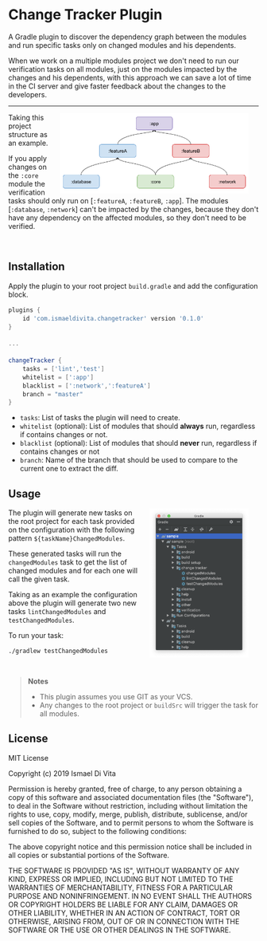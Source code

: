 # Change Tracker Plugin
A Gradle plugin to discover the dependency graph between the modules and run specific tasks only on changed modules and his dependents.

When we work on a multiple modules project we don't need to run our verification tasks on all modules, just on the modules impacted by the changes and his dependents, with this approach we can save a lot of time in the CI server and give faster feedback about the changes to the developers.

___

<img align="right" hspace="20" width="380" src="./assets/diagram.png"/> 

Taking this project structure as an example.

If you apply changes on the `:core` module the verification tasks should only run on [`:featureA`, `:featureB`, `:app`]. The modules [`:database`, `:network`] can't be impacted by the changes, because they don't have any dependency on the affected modules, so they don't need to be verified.

<br clear="right"/>

## Installation

Apply the plugin to your root project `build.gradle` and add the configuration block.

```groovy 
plugins {
    id 'com.ismaeldivita.changetracker' version '0.1.0'
}

...

changeTracker {
    tasks = ['lint','test']
    whitelist = [':app']
    blacklist = [':network',':featureA']
    branch = "master"
}
```
- `tasks`: List of tasks the plugin will need to create. 
- `whitelist` (optional): List of modules that should **always** run, regardless if contains changes or not. 
- `blacklist` (optional): List of modules that should **never** run, regardless if contains changes or not 
- `branch`: Name of the branch that should be used to compare to the current one to extract the diff.

## Usage
<img align="right" hspace="20" width="200" src="./assets/tasks.png"/>

The plugin will generate new tasks on the root project for each task provided on the configuration with the following pattern `${taskName}ChangedModules`.

These generated tasks will run the `changedModules` task to get the list of changed modules and for each one will call the given task.

Taking as an example the configuration above the plugin will generate two new tasks `lintChangedModules` and `testChangedModules`.

To run your task:

```
./gradlew testChangedModules
```

<br clear="right"/>

> **Notes**
>- This plugin assumes you use GIT as your VCS.
>- Any changes to the root project or `buildSrc` will trigger the task for all modules.


## License
MIT License

Copyright (c) 2019 Ismael Di Vita

Permission is hereby granted, free of charge, to any person obtaining a copy
of this software and associated documentation files (the "Software"), to deal
in the Software without restriction, including without limitation the rights
to use, copy, modify, merge, publish, distribute, sublicense, and/or sell
copies of the Software, and to permit persons to whom the Software is
furnished to do so, subject to the following conditions:

The above copyright notice and this permission notice shall be included in all
copies or substantial portions of the Software.

THE SOFTWARE IS PROVIDED "AS IS", WITHOUT WARRANTY OF ANY KIND, EXPRESS OR
IMPLIED, INCLUDING BUT NOT LIMITED TO THE WARRANTIES OF MERCHANTABILITY,
FITNESS FOR A PARTICULAR PURPOSE AND NONINFRINGEMENT. IN NO EVENT SHALL THE
AUTHORS OR COPYRIGHT HOLDERS BE LIABLE FOR ANY CLAIM, DAMAGES OR OTHER
LIABILITY, WHETHER IN AN ACTION OF CONTRACT, TORT OR OTHERWISE, ARISING FROM,
OUT OF OR IN CONNECTION WITH THE SOFTWARE OR THE USE OR OTHER DEALINGS IN THE
SOFTWARE.
